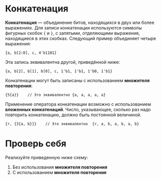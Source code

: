 # Конкатенация

**Конкатенация** — объединение битов, находящихся в двух или более выражениях. Для записи конкатенации используются символы фигурных скобок `{` и `}`, с запятыми, отделяющими выражения, находящиеся в этих скобках. Следующий пример объединяет четыре выражения:

`{a, b[2:0], с, 4'b1101}`

Эта запись эквивалентна другой, приведённой ниже:

`{a, b[2], b[1], b[0], c, 1'b1, 1'b1, 1'b0, 1'b1}`

Конкатенации могут быть записаны с использованием **множителя повторения**:

`{5{a}}    // Это эквивалентно {a, a, a, a, a}`

Применение оператора конкатенации возможно с использованием **вложенных конкатенаций**. Число, указывающее, сколько раз надо повторить конкатенацию, должно быть постоянной величиной.

`{r, {3{a, b}}}    // Это эквивалентно  {r, a, b, a, b, a, b}`

# Проверь себя

Реализуйте приведенную ниже схему:

1. Без использования **множителя повторения**
2. С использованием **множителя повторения**

